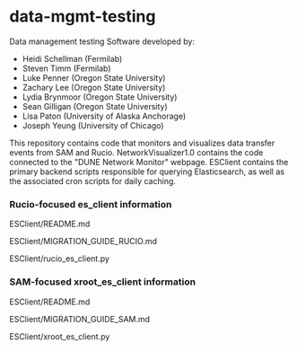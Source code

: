 # data-mgmt-testing
Data management testing Software developed by:

- Heidi Schellman (Fermilab)
- Steven Timm (Fermilab)
- Luke Penner (Oregon State University)
- Zachary Lee (Oregon State University)
- Lydia Brynmoor (Oregon State University)
- Sean Gilligan (Oregon State University)
- Lisa Paton (University of Alaska Anchorage)
- Joseph Yeung (University of Chicago)

This repository contains code that monitors and visualizes data transfer events from SAM and Rucio. NetworkVisualizer1.0 contains the code connected to the "DUNE Network Monitor" webpage. ESClient contains the primary backend scripts responsible for querying Elasticsearch, as well as the associated cron scripts for daily caching.

### Rucio-focused es_client information
ESClient/README.md

ESClient/MIGRATION_GUIDE_RUCIO.md

ESClient/rucio_es_client.py

### SAM-focused xroot_es_client information
ESClient/README.md

ESClient/MIGRATION_GUIDE_SAM.md

ESClient/xroot_es_client.py
